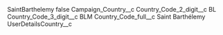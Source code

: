 <?xml version="1.0" encoding="UTF-8"?>
<CustomMetadata xmlns="http://soap.sforce.com/2006/04/metadata" xmlns:xsi="http://www.w3.org/2001/XMLSchema-instance" xmlns:xsd="http://www.w3.org/2001/XMLSchema">
    <label>SaintBarthelemy</label>
    <protected>false</protected>
    <values>
        <field>Campaign_Country__c</field>
        <value xsi:nil="true"/>
    </values>
    <values>
        <field>Country_Code_2_digit__c</field>
        <value xsi:type="xsd:string">BL</value>
    </values>
    <values>
        <field>Country_Code_3_digit__c</field>
        <value xsi:type="xsd:string">BLM</value>
    </values>
    <values>
        <field>Country_Code_full__c</field>
        <value xsi:type="xsd:string">Saint Barthélemy</value>
    </values>
    <values>
        <field>UserDetailsCountry__c</field>
        <value xsi:nil="true"/>
    </values>
</CustomMetadata>
